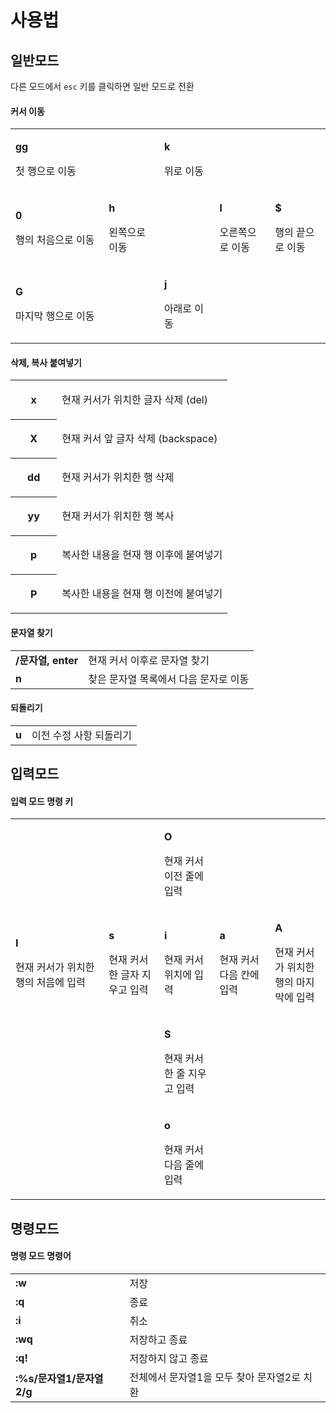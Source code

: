 
# 사용법

## 일반모드
다른 모드에서 `esc` 키를 클릭하면 일반 모드로 전환

#### 커서 이동
<table><colgroup><col style="width: 29.6%"><col style="width: 17.6%"><col style="width: 17.6%"><col style="width: 17.6%"><col style="width: 17.6%"></colgroup><tbody><tr><td data-highlight-colour="#deebff"><p><strong>gg </strong></p><p>첫 행으로 이동</p></td><td data-highlight-colour="#ffffff"><p></p></td><td data-highlight-colour="#eae6ff"><p><strong>k</strong></p><p>위로 이동</p></td><td data-highlight-colour="#ffffff"><p></p></td><td data-highlight-colour="#ffffff"><p></p></td></tr><tr><td data-highlight-colour="#deebff"><p><strong>0</strong></p><p>행의 처음으로 이동</p></td><td data-highlight-colour="#eae6ff"><p><strong>h</strong></p><p>왼쪽으로 이동</p></td><td data-highlight-colour="#eae6ff"><p></p></td><td data-highlight-colour="#eae6ff"><p><strong>l</strong></p><p>오른쪽으로 이동</p></td><td data-highlight-colour="#deebff"><p><strong>$</strong></p><p>행의 끝으로 이동</p></td></tr><tr><td data-highlight-colour="#deebff"><p><strong>G</strong></p><p>마지막 행으로 이동</p></td><td><p></p></td><td data-highlight-colour="#eae6ff"><p><strong>j</strong></p><p>아래로 이동</p></td><td><p></p></td><td><p></p></td></tr></tbody></table>

#### 삭제, 복사 붙여넣기
<table><colgroup><col style="width: 21.4%"><col style="width: 78.6%"></colgroup><tbody><tr><th><p><strong>x</strong></p></th><td data-highlight-colour="#ffffff"><p>현재 커서가 위치한 글자 삭제 (del)</p></td></tr><tr><th><p><strong>X</strong></p></th><td><p>현재 커서 앞 글자 삭제 (backspace)</p></td></tr><tr><th><p><strong>dd</strong></p></th><td><p>현재 커서가 위치한 행 삭제</p></td></tr><tr><th><p><strong>yy</strong></p></th><td><p>현재 커서가 위치한 행 복사</p></td></tr><tr><th><p><strong>p</strong></p></th><td><p>복사한 내용을 현재 행 이후에 붙여넣기</p></td></tr><tr><th><p><strong>P</strong></p></th><td><p>복사한 내용을 현재 행 이전에 붙여넣기</p></td></tr></tbody></table>

#### 문자열 찾기
|   |   |
|---|---|
|**/문자열, enter**|현재 커서 이후로 문자열 찾기|
|**n**|찾은 문자열 목록에서 다음 문자로 이동|

#### 되돌리기
|   |   |
|---|---|
|**u**|이전 수정 사항 되돌리기|

## 입력모드

#### 입력 모드 명령 키
<table><colgroup><col style="width: 29.6%"><col style="width: 17.6%"><col style="width: 17.6%"><col style="width: 17.6%"><col style="width: 17.6%"></colgroup><tbody><tr><td data-highlight-colour="#ffffff"><p></p></td><td data-highlight-colour="#ffffff"><p></p></td><td data-highlight-colour="#eae6ff"><p><strong>O</strong></p><p>현재 커서 이전 줄에 입력</p></td><td data-highlight-colour="#ffffff"><p></p></td><td data-highlight-colour="#ffffff"><p></p></td></tr><tr><td data-highlight-colour="#deebff"><p><strong>I</strong></p><p>현재 커서가 위치한 행의 처음에 입력</p></td><td data-highlight-colour="#eae6ff"><p><strong>s</strong></p><p>현재 커서 한 글자 지우고 입력</p></td><td data-highlight-colour="#eae6ff"><p><strong>i</strong></p><p>현재 커서 위치에 입력</p></td><td data-highlight-colour="#eae6ff"><p><strong>a</strong></p><p>현재 커서 다음 칸에 입력</p></td><td data-highlight-colour="#deebff"><p><strong>A</strong></p><p>현재 커서가 위치한 행의 마지막에 입력</p></td></tr><tr><td><p></p></td><td><p></p></td><td data-highlight-colour="#eae6ff"><p><strong>S </strong></p><p>현재 커서 한 줄 지우고 입력</p></td><td><p></p></td><td><p></p></td></tr><tr><td><p></p></td><td><p></p></td><td data-highlight-colour="#eae6ff"><p><strong>o</strong></p><p>현재 커서 다음 줄에 입력</p></td><td><p></p></td><td><p></p></td></tr></tbody></table>




## 명령모드

#### 명령 모드 명령어
|   |   |
|---|---|
|**:w**|저장|
|**:q**|종료|
|**:i**|취소|
|**:wq**|저장하고 종료|
|**:q!**|저장하지 않고 종료|
|**:%s/문자열1/문자열2/g**|전체에서 문자열1을 모두 찾아 문자열2로 치환|




